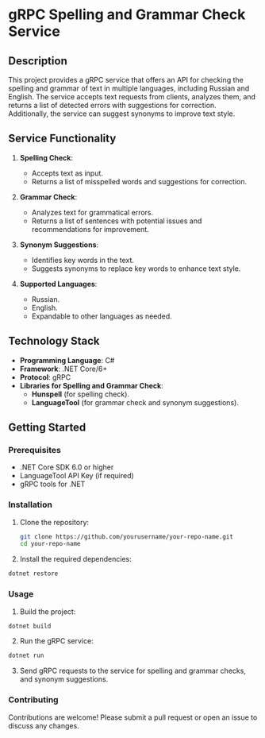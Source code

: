 # gRPC Spelling and Grammar Check Service

## Description

This project provides a gRPC service that offers an API for checking the spelling and grammar of text in multiple languages, including Russian and English. The service accepts text requests from clients, analyzes them, and returns a list of detected errors with suggestions for correction. Additionally, the service can suggest synonyms to improve text style.

## Service Functionality

1. **Spelling Check**:
   - Accepts text as input.
   - Returns a list of misspelled words and suggestions for correction.

2. **Grammar Check**:
   - Analyzes text for grammatical errors.
   - Returns a list of sentences with potential issues and recommendations for improvement.

3. **Synonym Suggestions**:
   - Identifies key words in the text.
   - Suggests synonyms to replace key words to enhance text style.

4. **Supported Languages**:
   - Russian.
   - English.
   - Expandable to other languages as needed.

## Technology Stack

- **Programming Language**: C#
- **Framework**: .NET Core/6+
- **Protocol**: gRPC
- **Libraries for Spelling and Grammar Check**:
  - **Hunspell** (for spelling check).
  - **LanguageTool** (for grammar check and synonym suggestions).

## Getting Started

### Prerequisites

- .NET Core SDK 6.0 or higher
- LanguageTool API Key (if required)
- gRPC tools for .NET

### Installation

1. Clone the repository:
   ```bash
   git clone https://github.com/yourusername/your-repo-name.git
   cd your-repo-name
   ```
2. Install the required dependencies:
  ```bash
  dotnet restore
  ```
### Usage

1. Build the project:
```bash
dotnet build
```
2. Run the gRPC service:
```bash
dotnet run
```
3. Send gRPC requests to the service for spelling and grammar checks, and synonym suggestions.

### Contributing

Contributions are welcome! Please submit a pull request or open an issue to discuss any changes.
